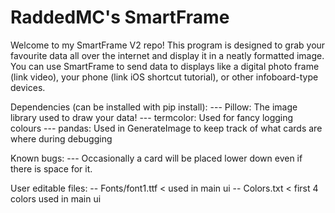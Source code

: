 # RaddedMC's SmartFrame

Welcome to my SmartFrame V2 repo! This program is designed to grab your favourite data all over the internet and display it in a neatly formatted image. 
You can use SmartFrame to send data to displays like a digital photo frame (link video), your phone (link iOS shortcut tutorial), or other infoboard-type devices. 

Dependencies (can be installed with pip install): 
--- Pillow: The image library used to draw your data! 
--- termcolor: Used for fancy logging colours 
--- pandas: Used in GenerateImage to keep track of what cards are where during debugging 

Known bugs:
--- Occasionally a card will be placed lower down even if there is space for it.

User editable files: 
-- Fonts/font1.ttf < used in main ui 
-- Colors.txt < first 4 colors used in main ui 